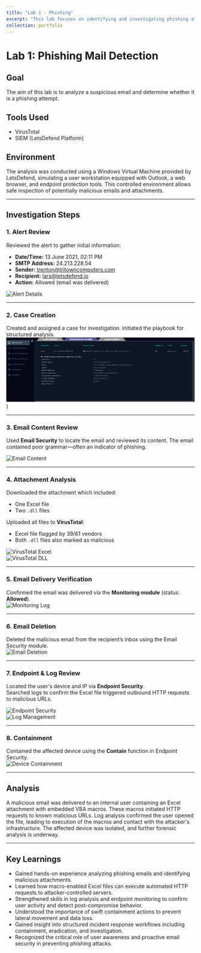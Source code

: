 ```yaml
---
title: "Lab 1 - Phishing"
excerpt: "This lab focuses on identifying and investigating phishing attempts targeting an organization. The analyst reviews email headers, examines suspicious URLs and attachments, checks sender authenticity, and determines whether the email is part of a wider phishing campaign. The objective is to validate the threat, contain potential impact, and escalate as necessary.<br/><img src='/images/500x300.png'>"
collection: portfolio
---
```


# Lab 1: Phishing Mail Detection

## Goal
The aim of this lab is to analyze a suspicious email and determine whether it is a phishing attempt.

## Tools Used
- VirusTotal  
- SIEM (LetsDefend Platform)  

## Environment
The analysis was conducted using a Windows Virtual Machine provided by LetsDefend, simulating a user workstation equipped with Outlook, a web browser, and endpoint protection tools. This controlled environment allows safe inspection of potentially malicious emails and attachments.

---

## Investigation Steps

### 1. Alert Review  
Reviewed the alert to gather initial information:
- **Date/Time:** 13 June 2021, 02:11 PM  
- **SMTP Address:** 24.213.228.54  
- **Sender:** trenton@tritowncomputers.com  
- **Recipient:** lars@letsdefend.io  
- **Action:** Allowed (email was delivered)

![Alert Details](images/alert_details.png)

---

### 2. Case Creation  
Created and assigned a case for investigation. Initiated the playbook for structured analysis.  
![Case Creation](Assets/Lab%201/Picture%201.png))

---

### 3. Email Content Review  
Used **Email Security** to locate the email and reviewed its content. The email contained poor grammar—often an indicator of phishing.

![Email Content](images/email_content.png)

---

### 4. Attachment Analysis  
Downloaded the attachment which included:
- One Excel file
- Two `.dll` files

Uploaded all files to **VirusTotal**:
- Excel file flagged by 39/61 vendors
- Both `.dll` files also marked as malicious

![VirusTotal Excel](images/virustotal_excel.png)  
![VirusTotal DLL](images/virustotal_dll.png)

---

### 5. Email Delivery Verification  
Confirmed the email was delivered via the **Monitoring module** (status: **Allowed**).  
![Monitoring Log](images/email_delivery.png)

---

### 6. Email Deletion  
Deleted the malicious email from the recipient’s inbox using the Email Security module.  
![Email Deletion](images/delete_email.png)

---

### 7. Endpoint & Log Review  
Located the user's device and IP via **Endpoint Security**.  
Searched logs to confirm the Excel file triggered outbound HTTP requests to malicious URLs.

![Endpoint Security](images/endpoint_security.png)  
![Log Management](images/log_management.png)

---

### 8. Containment  
Contained the affected device using the **Contain** function in Endpoint Security.  
![Device Containment](images/contain_device.png)

---

## Analysis

A malicious email was delivered to an internal user containing an Excel attachment with embedded VBA macros. These macros initiated HTTP requests to known malicious URLs. Log analysis confirmed the user opened the file, leading to execution of the macros and contact with the attacker's infrastructure. The affected device was isolated, and further forensic analysis is underway.

---

## Key Learnings

- Gained hands-on experience analyzing phishing emails and identifying malicious attachments.
- Learned how macro-enabled Excel files can execute automated HTTP requests to attacker-controlled servers.
- Strengthened skills in log analysis and endpoint monitoring to confirm user activity and detect post-compromise behavior.
- Understood the importance of swift containment actions to prevent lateral movement and data loss.
- Gained insight into structured incident response workflows including containment, eradication, and investigation.
- Recognized the critical role of user awareness and proactive email security in preventing phishing attacks.

